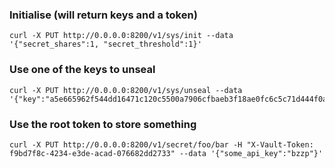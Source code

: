 ### Initialise (will return keys and a token)
```
curl -X PUT http://0.0.0.0:8200/v1/sys/init --data '{"secret_shares":1, "secret_threshold":1}'
```
### Use one of the keys to unseal
```
curl -X PUT http://0.0.0.0:8200/v1/sys/unseal --data '{"key":"a5e665962f544dd16471c120c5500a7906cfbaeb3f18ae0fc6c5c71d444f0a90"}'
```
### Use the root token to store something
```
curl -X PUT http://0.0.0.0:8200/v1/secret/foo/bar -H "X-Vault-Token: f9bd7f8c-4234-e3de-acad-076682dd2733" --data '{"some_api_key":"bzzp"}'